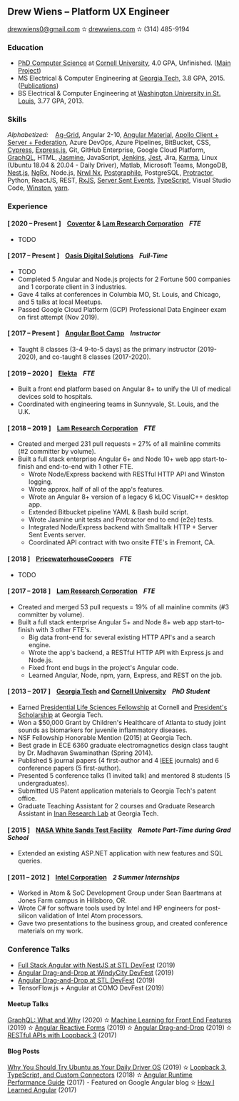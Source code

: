 ## Drew Wiens – Platform UX Engineer

[drewwiens0@gmail.com](mailto:drewwiens0@gmail.com) &#10027; [drewwiens.com](http://drewwiens.com) &#10027; (314) 485-9194

### Education

* [PhD Computer Science](http://www.cs.cornell.edu/~andrew) at [Cornell University](http://cornell.edu), 4.0 GPA, Unfinished. ([Main Project](https://github.com/adwiens/TensorFlow-DNNs-for-Predicting-DNA-Transcription-Factor-Binding))
* MS Electrical & Computer Engineering at [Georgia Tech](http://gatech.edu), 3.8 GPA, 2015. ([Publications](https://scholar.google.com/citations?user=_N2X7KwAAAAJ))
* BS Electrical & Computer Engineering at [Washington University in St. Louis](http://wustl.edu), 3.77 GPA, 2013.

### Skills

_Alphabetized:_ &nbsp;&nbsp; [Ag-Grid](https://www.ag-grid.com/), Angular 2-10, [Angular Material](https://material.angular.io/), [Apollo Client + Server + Federation](https://www.apollographql.com/), Azure DevOps, Azure Pipelines, BitBucket, CSS, [Cypress](https://www.cypress.io/), [Express.js](https://expressjs.com/), Git, GitHub Enterprise, Google Cloud Platform, [GraphQL](https://graphql.org/), HTML, [Jasmine](https://jasmine.github.io/), JavaScript, [Jenkins](https://www.jenkins.io/), [Jest](https://jestjs.io/), Jira, [Karma](https://karma-runner.github.io/), Linux (Ubuntu 18.04 & 20.04 - Daily Driver), Matlab, Microsoft Teams, MongoDB, [Nest.js](https://nestjs.com/), [NgRx](https://ngrx.io/), Node.js, [Nrwl Nx](https://nx.dev/), [Postgraphile](https://www.graphile.org/postgraphile/), PostgreSQL, [Protractor](https://www.protractortest.org/), Python, ReactJS, REST, [RxJS](https://rxjs-dev.firebaseapp.com/guide/overview), [Server Sent Events](https://developer.mozilla.org/en-US/docs/Web/API/Server-sent_events/Using_server-sent_events), [TypeScript](https://www.typescriptlang.org/), Visual Studio Code, [Winston](https://www.npmjs.com/package/winston), [yarn](https://classic.yarnpkg.com/lang/en/).

### Experience

#### [ 2020 – Present ] &nbsp;&nbsp; [Coventor](http://coventor.com) & [Lam Research Corporation](http://lamresearch.com) &nbsp;&nbsp; *FTE*

* TODO

#### [ 2017 – Present ] &nbsp;&nbsp; [Oasis Digital Solutions](http://oasis.digital) &nbsp;&nbsp; *Full-Time*

* TODO
* Completed 5 Angular and Node.js projects for 2 Fortune 500 companies and 1 corporate client in 3 industries.
* Gave 4 talks at conferences in Columbia MO, St. Louis, and Chicago, and 5 talks at local Meetups.
* Passed Google Cloud Platform (GCP) Professional Data Engineer exam on first attempt (Nov 2019).

#### [ 2017 – Present ] &nbsp;&nbsp; [Angular Boot Camp](http://angularbootcamp.com) &nbsp;&nbsp; *Instructor*

* Taught 8 classes (3-4 9-to-5 days) as the primary instructor (2019-2020), and co-taught 8 classes (2017-2020).

#### [ 2019 – 2020 ] &nbsp;&nbsp; [Elekta](http://elekta.com) &nbsp;&nbsp; *FTE*

* Built a front end platform based on Angular 8+ to unify the UI of medical devices sold to hospitals.
* Coordinated with engineering teams in Sunnyvale, St. Louis, and the U.K.

#### [ 2018 – 2019 ] &nbsp;&nbsp; [Lam Research Corporation](http://lamresearch.com) &nbsp;&nbsp; *FTE*

* Created and merged 231 pull requests = 27% of all mainline commits (#2 committer by volume).
* Built a full stack enterprise Angular 6+ and Node 10+ web app start-to-finish and end-to-end with 1 other FTE.
  * Wrote Node/Express backend with RESTful HTTP API and Winston logging.
  * Wrote approx. half of all of the app's features.
  * Wrote an Angular 8+ version of a legacy 6 kLOC VisualC++ desktop app.
  * Extended Bitbucket pipeline YAML & Bash build script.
  * Wrote Jasmine unit tests and Protractor end to end (e2e) tests.
  * Integrated Node/Express backend with Smalltalk HTTP + Server Sent Events server.
  * Coordinated API contract with two onsite FTE's in Fremont, CA.

#### [ 2018 ] &nbsp;&nbsp; [PricewaterhouseCoopers](http://pwc.com) &nbsp;&nbsp; *FTE*

* TODO

#### [ 2017 – 2018 ] &nbsp;&nbsp; [Lam Research Corporation](http://lamresearch.com) &nbsp;&nbsp; *FTE*

* Created and merged 53 pull requests = 19% of all mainline commits (#3 committer by volume).
* Built a full stack enterprise Angular 5+ and Node 8+ web app start-to-finish with 3 other FTE's.
  * Big data front-end for several existing HTTP API's and a search engine.
  * Wrote the app's backend, a RESTful HTTP API with Express.js and Node.js.
  * Fixed front end bugs in the project's Angular code.
  * Learned Angular, Node, npm, yarn, Express, and REST on the job.

#### [ 2013 – 2017 ] &nbsp;&nbsp; [Georgia Tech](http://gatech.edu) and [Cornell University](http://cornell.edu) &nbsp;&nbsp; *PhD Student*

* Earned [Presidential Life Sciences Fellowship](https://gradschool.cornell.edu/financial-support/fellowships/presidential-life-science-fellowship/) at Cornell and [President's Scholarship](http://www.gradadmiss.gatech.edu/presidents-fellowships) at Georgia Tech.
* Won a $50,000 Grant by Children's Healthcare of Atlanta to study joint sounds as biomarkers for juvenile inflammatory diseases.
* NSF Fellowship Honorable Mention (2015) at Georgia Tech.
* Best grade in ECE 6360 graduate electromagnetics design class taught by Dr. Madhavan Swaminathan (Spring 2014).
* Published 5 journal papers (4 first-author and 4 [IEEE](http://www.ieee.org/) journals) and 6 conference papers (5 first-author).
* Presented 5 conference talks (1 invited talk) and mentored 8 students (5 undergraduates).
* Submitted US Patent application materials to Georgia Tech's patent office.
* Graduate Teaching Assistant for 2 courses and Graduate Research Assistant in [Inan Research Lab](https://irl.gatech.edu/) at Georgia Tech.

#### [ 2015 ] &nbsp;&nbsp; [NASA White Sands Test Facility](https://www.nasa.gov/centers/wstf/index_new.html) &nbsp;&nbsp; *Remote Part-Time during Grad School*

* Extended an existing ASP.NET application with new features and SQL queries.

#### [ 2011 – 2012 ] &nbsp;&nbsp; [Intel Corporation](http://intel.com) &nbsp;&nbsp; *2 Summer Internships*

* Worked in Atom & SoC Development Group under Sean Baartmans at Jones Farm campus in Hillsboro, OR.
* Wrote C# for software tools used by Intel and HP engineers for post-silicon validation of Intel Atom processors.
* Gave two presentations to the business group, and created conference materials on my work.

### Conference Talks

* [Full Stack Angular with NestJS at STL DevFest](https://speakerdeck.com/adwiens/full-stack-angular-with-nestjs) (2019)
* [Angular Drag-and-Drop at WindyCity DevFest](https://www.youtube.com/watch?v=UBbI6-QTdec) (2019)
* [Angular Drag-and-Drop at STL DevFest](https://www.youtube.com/watch?v=JIqtgkKx7PE) (2019)
* TensorFlow.js + Angular at COMO DevFest (2019)

#### Meetup Talks

[GraphQL: What and Why](https://www.youtube.com/watch?v=uhY81zcT8ns) (2020) &#10027; [Machine Learning for Front End Features](https://www.youtube.com/watch?v=rGHF3D8YrD0) (2019) &#10027; [Angular Reactive Forms](https://www.youtube.com/watch?v=EduDRsy3GkI) (2019) &#10027; [Angular Drag-and-Drop](https://www.youtube.com/watch?v=jZZQHQLY51s) (2019) &#10027; [RESTful APIs with Loopback 3](https://www.youtube.com/watch?v=rpiv8SV-7tk) (2017)

#### Blog Posts

[Why You Should Try Ubuntu as Your Daily Driver OS](https://medium.com/@andywiens/why-you-should-try-ubuntu-again-5e8cb998c480) (2019) &#10027; [Loopback 3, TypeScript, and Custom Connectors](https://blog.oasisdigital.com/2018/loopback-3-typescript-custom-connectors/) (2018) &#10027; [Angular Runtime Performance Guide](https://blog.oasisdigital.com/2017/angular-runtime-performance-guide/) (2017) - Featured on Google Angular blog &#10027; [How I Learned Angular](https://blog.oasisdigital.com/2017/angular-from-the-fire-hose/) (2017)
